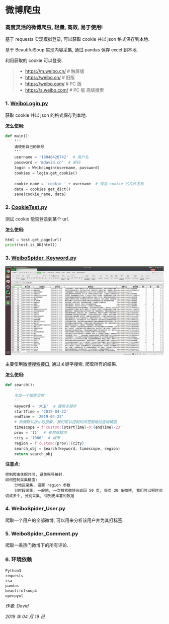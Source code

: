 # 微博爬虫

### 高度灵活的微博爬虫, 轻量, 高效, 易于使用!

基于 requests 实现模拟登录, 可以获取 cookie 并以 json 格式保存到本地.

基于 BeautifulSoup 实现内容采集, 通过 pandas 保存 excel 到本地.

利用获取的 cookie 可以登录:
> * https://m.weibo.cn/  # 触屏版
> * https://weibo.cn/  # 旧版
> * https://weibo.com/  # PC 版
> * https://s.weibo.com/  # PC 版 高级搜索

### 1. [WeiboLogin.py](https://github.com/HEUDavid/WeiboSpider/blob/master/WeiboLogin.py)

获取 cookie 并以 json 的格式保存到本地.

**怎么使用:**

```python
def main():
    ‘’‘
    请使用自己的账号
    ’‘’
    username = '18846426742'  # 用户名
    password = 'mdavid.cn'  # 密码
    login = WeiboLogin(username, password)
    cookies = login.get_cookie()

    cookie_name = 'cookie_' + username  # 保存 cookie 的文件名称
    data = cookies.get_dict()
    save(cookie_name, data)
```

### 2. [CookieTest.py](https://github.com/HEUDavid/WeiboSpider/blob/master/CookieTest.py)

测试 cookie 能否登录到某个 url.

**怎么使用:**

```python
html = test.get_page(url)
print(test.is_OK(html))
```

### 3. [WeiboSpider_Keyword.py](https://github.com/HEUDavid/WeiboSpider/blob/master/WeiboSpider_Keyword.py)

![WeiboSpider_Keyword.png](https://github.com/HEUDavid/WeiboSpider/blob/master/pictures/WeiboSpider_Keyword.png)

主要使用[微博搜索接口](https://s.weibo.com/), 通过关键字搜索, 爬取所有的结果.

**怎么使用:**

```python
def search():
    '''
    生成一个搜索实例
    '''
    keyword = '大卫'  # 搜索关键字
    startTime = '2019-04-22'
    endTime = '2019-04-23'
    # 微博默认按小时搜索, 我们可以控制时间范围增加查询精度
    timescope = f'custom:{startTime}-0:{endTime}-23'
    prov = '11'  # 省和直辖市
    city = '1000'  # 城市
    region = f'custom:{prov}:{city}'
    search_obj = Search(keyword, timescope, region)
    return search_obj
```

**注意点:**

```
控制爬虫休眠时间, 避免账号被封.
如何控制采集精度:
    分地区采集, 设置 region 参数
    分时段采集, 一般地, 一次搜索微博会返回 50 页, 每页 20 条微博, 我们可以把时间切成多个, 分别采集, 得到更丰富的数据
```

### 4. WeiboSpider_User.py

爬取一个用户的全部微博, 可以用来分析该用户并为其打标签.

### 5. WeiboSpider_Comment.py

爬取一条热门微博下的所有评论.

### 6. 环境依赖

```
Python3
requests
rsa
pandas
beautifulsoup4
openpyxl
```

*作者: David*

*2019 年 04 月 19 日*